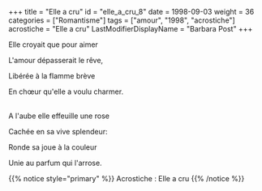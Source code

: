 +++
title = "Elle a cru"
id = "elle_a_cru_8"
date = 1998-09-03
weight = 36
categories = ["Romantisme"]
tags = ["amour", "1998", "acrostiche"]
acrostiche = "Elle a cru"
LastModifierDisplayName = "Barbara Post"
+++

Elle croyait que pour aimer

L'amour dépasserait le rêve,

Libérée à la flamme brève

En chœur qu'elle a voulu charmer.

 \
A l'aube elle effeuille une rose

Cachée en sa vive splendeur:

Ronde sa joue à la couleur

Unie au parfum qui l'arrose.

{{% notice style="primary" %}}
Acrostiche : Elle a cru
{{% /notice %}}
